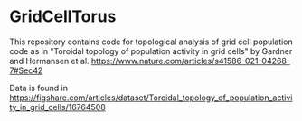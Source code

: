 # GridCellTorus

This repository contains code for topological analysis of grid cell population code as in "Toroidal topology of population activity in grid cells" by Gardner and Hermansen et al. https://www.nature.com/articles/s41586-021-04268-7#Sec42 

Data is found in https://figshare.com/articles/dataset/Toroidal_topology_of_population_activity_in_grid_cells/16764508
